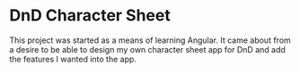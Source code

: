 # DnD Character Sheet

This project was started as a means of learning Angular. It came about from a desire to be able to design my own character sheet app for DnD and add the features I wanted into the app.
